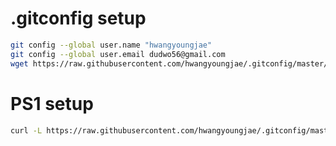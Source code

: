 # .gitconfig setup
```bash
git config --global user.name "hwangyoungjae"
git config --global user.email dudwo56@gmail.com
wget https://raw.githubusercontent.com/hwangyoungjae/.gitconfig/master/.gitconfig -O ~/.gitconfig
```

# PS1 setup
```bash
curl -L https://raw.githubusercontent.com/hwangyoungjae/.gitconfig/master/ps1/centos7.sh | sh
```
